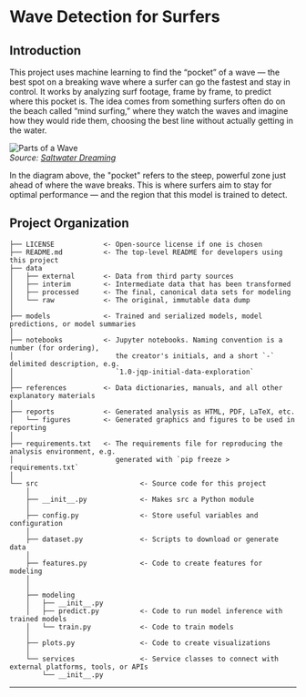 # Wave Detection for Surfers

## Introduction
This project uses machine learning to find the “pocket” of a wave — the best spot on a breaking wave where a surfer can go the fastest and stay in control. It works by analyzing surf footage, frame by frame, to predict where this pocket is. The idea comes from something surfers often do on the beach called “mind surfing,” where they watch the waves and imagine how they would ride them, choosing the best line without actually getting in the water.

![Parts of a Wave](https://www.saltwater-dreaming.com/learn-to-surf/images/parts-of-a-wave.jpg)  
*Source: [Saltwater Dreaming](https://www.saltwater-dreaming.com/learn-to-surf/parts-of-a-wave.htm)*

In the diagram above, the "pocket" refers to the steep, powerful zone just ahead of where the wave breaks. This is where surfers aim to stay for optimal performance — and the region that this model is trained to detect.

## Project Organization

```
├── LICENSE            <- Open-source license if one is chosen
├── README.md          <- The top-level README for developers using this project
├── data
│   ├── external       <- Data from third party sources
│   ├── interim        <- Intermediate data that has been transformed
│   ├── processed      <- The final, canonical data sets for modeling
│   └── raw            <- The original, immutable data dump
│
├── models             <- Trained and serialized models, model predictions, or model summaries
│
├── notebooks          <- Jupyter notebooks. Naming convention is a number (for ordering),
│                         the creator's initials, and a short `-` delimited description, e.g.
│                         `1.0-jqp-initial-data-exploration`
│
├── references         <- Data dictionaries, manuals, and all other explanatory materials
│
├── reports            <- Generated analysis as HTML, PDF, LaTeX, etc.
│   └── figures        <- Generated graphics and figures to be used in reporting
│
├── requirements.txt   <- The requirements file for reproducing the analysis environment, e.g.
│                         generated with `pip freeze > requirements.txt`
│
└── src                         <- Source code for this project
    │
    ├── __init__.py             <- Makes src a Python module
    │
    ├── config.py               <- Store useful variables and configuration
    │
    ├── dataset.py              <- Scripts to download or generate data
    │
    ├── features.py             <- Code to create features for modeling
    │
    │    
    ├── modeling                
    │   ├── __init__.py 
    │   ├── predict.py          <- Code to run model inference with trained models          
    │   └── train.py            <- Code to train models
    │
    ├── plots.py                <- Code to create visualizations 
    │
    └── services                <- Service classes to connect with external platforms, tools, or APIs
        └── __init__.py 
```

--------